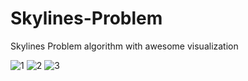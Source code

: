 # Skylines-Problem
Skylines Problem algorithm with awesome visualization

<img src="" alt="1" > 
<img src="" alt="2" > 
<img src="" alt="3" > 
    